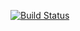[![Build Status](https://travis-ci.org/vlevchine/Workbench.svg?branch=master)](https://travis-ci.org/vlevchine/Workbench)
